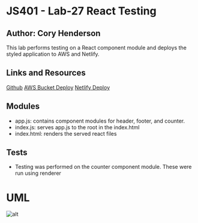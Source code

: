 # JS401 - Lab-27 React Testing
## Author: Cory Henderson
This lab performs testing on a React component module and deploys the styled application to AWS and Netlify.

## Links and Resources
[Github](https://github.com/401-advanced-javascript-1/lab-27-reactTesting)
[AWS Bucket Deploy](http://js401-lab-27.s3-website-us-west-2.amazonaws.com/)
[Netlify Deploy](https://competent-thompson-76669b.netlify.com/)


## Modules
- app.js: contains component modules for header, footer, and counter.
- index.js: serves app.js to the root in the index.html
- index.html: renders the served react files

## Tests
- Testing was performed on the counter component module. These were run using renderer

# UML
![alt]()